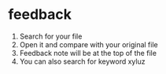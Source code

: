# feedback

1. Search for your file
2. Open it and compare with your original file
3. Feedback note will be at the top of the file
4. You can also search for keyword xyluz

